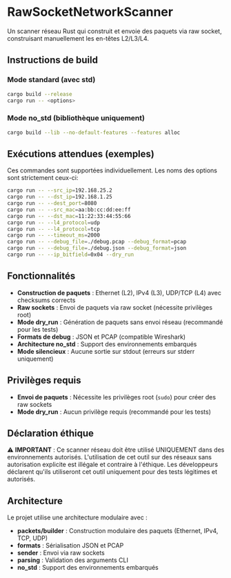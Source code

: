 # RawSocketNetworkScanner

Un scanner réseau Rust qui construit et envoie des paquets via raw socket, construisant manuellement les en-têtes L2/L3/L4.

## Instructions de build

### Mode standard (avec std)
```bash
cargo build --release
cargo run -- <options>
```

### Mode no_std (bibliothèque uniquement)
```bash
cargo build --lib --no-default-features --features alloc
```

## Exécutions attendues (exemples)

Ces commandes sont supportées individuellement. Les noms des options sont strictement ceux-ci:

```bash
cargo run -- --src_ip=192.168.25.2
cargo run -- --dst_ip=192.168.1.25
cargo run -- --dest_port=8080
cargo run -- --src_mac=aa:bb:cc:dd:ee:ff
cargo run -- --dst_mac=11:22:33:44:55:66
cargo run -- --l4_protocol=udp
cargo run -- --l4_protocol=tcp
cargo run -- --timeout_ms=2000
cargo run -- --debug_file=./debug.pcap --debug_format=pcap
cargo run -- --debug_file=./debug.json --debug_format=json
cargo run -- --ip_bitfield=0x04 --dry_run
```

## Fonctionnalités

- **Construction de paquets** : Ethernet (L2), IPv4 (L3), UDP/TCP (L4) avec checksums corrects
- **Raw sockets** : Envoi de paquets via raw socket (nécessite privilèges root)
- **Mode dry_run** : Génération de paquets sans envoi réseau (recommandé pour les tests)
- **Formats de debug** : JSON et PCAP (compatible Wireshark)
- **Architecture no_std** : Support des environnements embarqués
- **Mode silencieux** : Aucune sortie sur stdout (erreurs sur stderr uniquement)

## Privilèges requis

- **Envoi de paquets** : Nécessite les privilèges root (`sudo`) pour créer des raw sockets
- **Mode dry_run** : Aucun privilège requis (recommandé pour les tests)

## Déclaration éthique

⚠️ **IMPORTANT** : Ce scanner réseau doit être utilisé UNIQUEMENT dans des environnements autorisés. L'utilisation de cet outil sur des réseaux sans autorisation explicite est illégale et contraire à l'éthique. Les développeurs déclarent qu'ils utiliseront cet outil uniquement pour des tests légitimes et autorisés.

## Architecture

Le projet utilise une architecture modulaire avec :
- **packets/builder** : Construction modulaire des paquets (Ethernet, IPv4, TCP, UDP)
- **formats** : Sérialisation JSON et PCAP
- **sender** : Envoi via raw sockets
- **parsing** : Validation des arguments CLI
- **no_std** : Support des environnements embarqués
